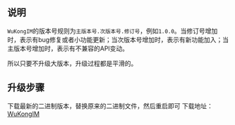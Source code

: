 
## 说明

`WuKongIM`的版本号规则为`主版本号.次版本号.修订号`，例如`1.0.0`。当修订号增加时，表示有bug修复或者小功能更新；当次版本号增加时，表示有新功能加入；当主版本号增加时，表示有不兼容的API变动。

所以只要不升级大版本，升级过程都是平滑的。


## 升级步骤

下载最新的二进制版本，替换原来的二进制文件，然后重启即可 下载地址： [WuKongIM](https://github.com/WuKongIM/WuKongIM/releases)